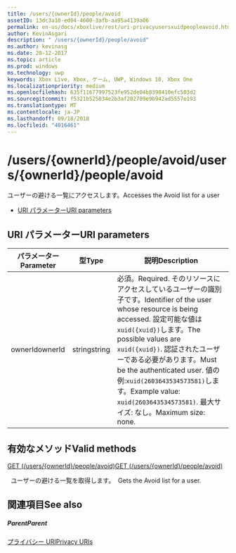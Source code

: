 ```yaml
---
title: /users/{ownerId}/people/avoid
assetID: 13dc3a10-ed04-4600-3afb-aa95a4139a06
permalink: en-us/docs/xboxlive/rest/uri-privacyusersxuidpeopleavoid.html
author: KevinAsgari
description: " /users/{ownerId}/people/avoid"
ms.author: kevinasg
ms.date: 20-12-2017
ms.topic: article
ms.prod: windows
ms.technology: uwp
keywords: Xbox Live, Xbox, ゲーム, UWP, Windows 10, Xbox One
ms.localizationpriority: medium
ms.openlocfilehash: 635f11677997523fe952de04b8398410efc503d2
ms.sourcegitcommit: f5321b525034e2b3af202709e9b942ad5557e193
ms.translationtype: MT
ms.contentlocale: ja-JP
ms.lasthandoff: 09/18/2018
ms.locfileid: "4016461"
---
```

# <a name="usersowneridpeopleavoid"></a><span data-ttu-id="70e83-104">/users/{ownerId}/people/avoid</span><span class="sxs-lookup"><span data-stu-id="70e83-104">/users/{ownerId}/people/avoid</span></span>
<span data-ttu-id="70e83-105">ユーザーの避ける一覧にアクセスします。</span><span class="sxs-lookup"><span data-stu-id="70e83-105">Accesses the Avoid list for a user</span></span>

  * [<span data-ttu-id="70e83-106">URI パラメーター</span><span class="sxs-lookup"><span data-stu-id="70e83-106">URI parameters</span></span>](#ID4EQ)

<a id="ID4EQ"></a>


## <a name="uri-parameters"></a><span data-ttu-id="70e83-107">URI パラメーター</span><span class="sxs-lookup"><span data-stu-id="70e83-107">URI parameters</span></span>

| <span data-ttu-id="70e83-108">パラメーター</span><span class="sxs-lookup"><span data-stu-id="70e83-108">Parameter</span></span>| <span data-ttu-id="70e83-109">型</span><span class="sxs-lookup"><span data-stu-id="70e83-109">Type</span></span>| <span data-ttu-id="70e83-110">説明</span><span class="sxs-lookup"><span data-stu-id="70e83-110">Description</span></span>|
| --- | --- | --- |
| <span data-ttu-id="70e83-111">ownerId</span><span class="sxs-lookup"><span data-stu-id="70e83-111">ownerId</span></span>| <span data-ttu-id="70e83-112">string</span><span class="sxs-lookup"><span data-stu-id="70e83-112">string</span></span>| <span data-ttu-id="70e83-113">必須。</span><span class="sxs-lookup"><span data-stu-id="70e83-113">Required.</span></span> <span data-ttu-id="70e83-114">そのリソースにアクセスしているユーザーの識別子です。</span><span class="sxs-lookup"><span data-stu-id="70e83-114">Identifier of the user whose resource is being accessed.</span></span> <span data-ttu-id="70e83-115">設定可能な値は<code>xuid({xuid})</code>します。</span><span class="sxs-lookup"><span data-stu-id="70e83-115">The possible values are <code>xuid({xuid})</code>.</span></span> <span data-ttu-id="70e83-116">認証されたユーザーである必要があります。</span><span class="sxs-lookup"><span data-stu-id="70e83-116">Must be the authenticated user.</span></span> <span data-ttu-id="70e83-117">値の例:<code>xuid(2603643534573581)</code>します。</span><span class="sxs-lookup"><span data-stu-id="70e83-117">Example value: <code>xuid(2603643534573581)</code>.</span></span> <span data-ttu-id="70e83-118">最大サイズ: なし。</span><span class="sxs-lookup"><span data-stu-id="70e83-118">Maximum size: none.</span></span> |

<a id="ID4ERB"></a>


## <a name="valid-methods"></a><span data-ttu-id="70e83-119">有効なメソッド</span><span class="sxs-lookup"><span data-stu-id="70e83-119">Valid methods</span></span>

[<span data-ttu-id="70e83-120">GET (/users/{ownerId}/people/avoid)</span><span class="sxs-lookup"><span data-stu-id="70e83-120">GET (/users/{ownerId}/people/avoid)</span></span>](uri-privacyusersxuidpeopleavoidget.md)

<span data-ttu-id="70e83-121">&nbsp;&nbsp;ユーザーの避ける一覧を取得します。</span><span class="sxs-lookup"><span data-stu-id="70e83-121">&nbsp;&nbsp;Gets the Avoid list for a user.</span></span>

<a id="ID4E2B"></a>


## <a name="see-also"></a><span data-ttu-id="70e83-122">関連項目</span><span class="sxs-lookup"><span data-stu-id="70e83-122">See also</span></span>

<a id="ID4E4B"></a>


##### <a name="parent"></a><span data-ttu-id="70e83-123">Parent</span><span class="sxs-lookup"><span data-stu-id="70e83-123">Parent</span></span>

[<span data-ttu-id="70e83-124">プライバシー URI</span><span class="sxs-lookup"><span data-stu-id="70e83-124">Privacy URIs</span></span>](atoc-reference-privacyv2.md)
